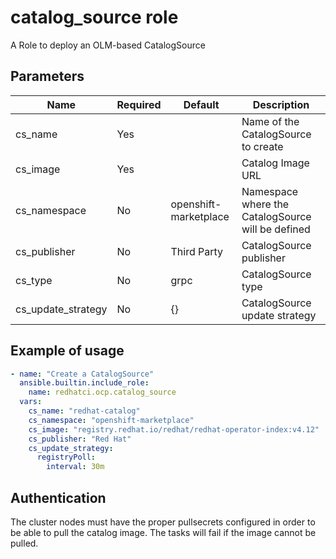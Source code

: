 # catalog_source role

A Role to deploy an OLM-based CatalogSource

## Parameters
Name               | Required | Default        | Description
-------------------|----------| ---------------|-------------
cs_name            | Yes      |                | Name of the CatalogSource to create
cs_image           | Yes      |                | Catalog Image URL
cs_namespace       | No       | openshift-marketplace  | Namespace where the CatalogSource will be defined
cs_publisher       | No       | Third Party    | CatalogSource publisher
cs_type            | No       | grpc           | CatalogSource type
cs_update_strategy | No       | {}             | CatalogSource update strategy

## Example of usage

```yaml
- name: "Create a CatalogSource"
  ansible.builtin.include_role:
    name: redhatci.ocp.catalog_source
  vars:
    cs_name: "redhat-catalog"
    cs_namespace: "openshift-marketplace"
    cs_image: "registry.redhat.io/redhat/redhat-operator-index:v4.12"
    cs_publisher: "Red Hat"
    cs_update_strategy:
      registryPoll:
        interval: 30m
```

## Authentication

The cluster nodes must have the proper pullsecrets configured in order to be able to pull the catalog image. The tasks will fail if the image cannot be pulled.
